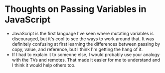 # Thoughts on Passing Variables in JavaScript

* JavaScript is the first language I've seen where mutating variables is discouraged, but it's cool to see the ways to work around that. It was definitely confusing at first learning
  the differences between passing by copy, value, and reference, but I think I'm getting the hang of it.
* If I had to explain it to someone else, I would probably use your analogy with the TVs and remotes. That made it easier for me to understand and I think it would help others too.
